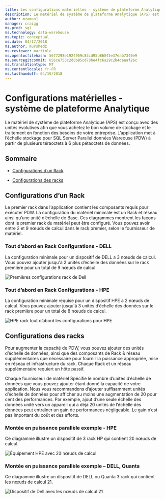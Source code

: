 ```yaml
---
title: Les configurations matérielles - système de plateforme Analytique | Documents Microsoft
description: Le matériel de système de plateforme Analytique (APS) est conçu avec des unités évolutives afin que vous achetez le bon volume de stockage et le traitement en fonction des besoins de votre entreprise. La solution peut évoluer stockage pour Parallel Data Warehouse à partir de plusieurs téraoctets à 6 sur plusieurs pétaoctets de données.
author: mzaman1
manager: craigg
ms.prod: sql
ms.technology: data-warehouse
ms.topic: conceptual
ms.date: 04/17/2018
ms.author: murshedz
ms.reviewer: martinle
ms.openlocfilehash: 5677298e1924959c83cd95b86845e37eab7340e9
ms.sourcegitcommit: 056ce753c2d6b85cd78be4fc6a29c2b4daaaf26c
ms.translationtype: MT
ms.contentlocale: fr-FR
ms.lasthandoff: 04/19/2018
---
```

# <a name="hardware-configurations---analytics-platform-system"></a>Configurations matérielles - système de plateforme Analytique
Le matériel de système de plateforme Analytique (APS) est conçu avec des unités évolutives afin que vous achetez le bon volume de stockage et le traitement en fonction des besoins de votre entreprise. L’application met à l’échelle stockage pour SQL Server Parallel données Wareouse (PDW) à partir de plusieurs téraoctets à 6 plus pétaoctets de données.  
  
## <a name="contents"></a>Sommaire  
  
-   [Configurations d’un Rack](#section1)  
  
-   [Configurations des racks](#section2)  

  
## <a name="section1"></a>Configurations d’un Rack  
Le premier rack dans l’application contient les composants requis pour exécuter PDW. La configuration du matériel minimale est un Rack et réseau ainsi qu’une unité d’échelle de Base. Ces diagrammes montrent les façons dont le premier rack du matériel peut être configuré. Vous pouvez avoir entre 2 et 9 nœuds de calcul dans le rack premier, selon le fournisseur de matériel.  
  
### <a name="first-rack-configurations---dell"></a>Tout d’abord en Rack Configurations - DELL  
La configuration minimale pour un dispositif de DELL a 3 nœuds de calcul. Vous pouvez ajouter jusqu'à 2 unités d’échelle des données sur le rack première pour un total de 9 nœuds de calcul.  
  
![Premières configurations rack de Dell](media/first-rack-configurations-dell.png "premières configurations rack de Dell")  
  
### <a name="first-rack-configurations---hpe"></a>Tout d’abord en Rack Configurations - HPE  
La configuration minimale requise pour un dispositif HPE a 2 nœuds de calcul. Vous pouvez ajouter jusqu'à 3 unités d’échelle des données sur le rack première pour un total de 8 nœuds de calcul.  
  
![HPE rack tout d’abord les configurations pour HPE](media/first-rack-configurations-hpe.png "HPE tout d’abord les configurations en rack")  
  
## <a name="section2"></a>Configurations des racks  
Pour augmenter la capacité de PDW, vous pouvez ajouter des unités d’échelle de données, ainsi que des composants de Rack & réseau supplémentaires que nécessaire pour fournir la puissance appropriée, mise en réseau et infrastructure du rack. Chaque Rack et un réseau supplémentaire requiert un hôte passif.  
  
Chaque fournisseur de matériel Spécifie le nombre d’unités d’échelle de données que vous pouvez ajouter étant donné la capacité de votre application. Nous vous recommandons d’ajouter suffisamment unités d’échelle de données pour afficher au moins une augmentation de 20 pour cent des performances. Par exemple, ajout d’une seule échelle des données unité vers un appareil qui a déjà 20 unités de l’échelle des données peut entraîner un gain de performances négligeable. Le gain n’est pas important du coût et des efforts.  
  
### <a name="scale-out-example---hpe"></a>Montée en puissance parallèle exemple - HPE  
Ce diagramme illustre un dispositif de 3 rack HP qui contient 20 nœuds de calcul.  
  
![Équipement HPE avec 20 nœuds de calcul](media/scale-out-hpe.png "appliance HPE avec 20 nœuds de calcul")  
  
### <a name="scale-out-example--dell-quanta"></a>Montée en puissance parallèle exemple – DELL, Quanta  
Ce diagramme illustre un dispositif de DELL ou Quanta 3 rack qui contient les nœuds de calcul 21.  
  
![Dispositif de Dell avec les nœuds de calcul 21](media/scale-out-dell.png "appliance Dell avec 21 nœuds de calcul")  
 
